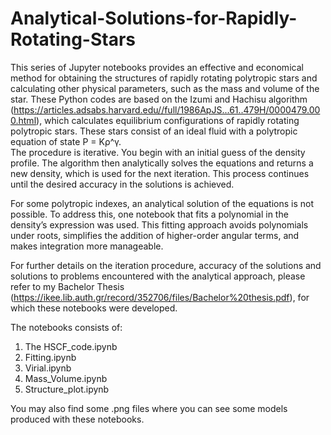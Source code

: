 # Analytical-Solutions-for-Rapidly-Rotating-Stars

This series of Jupyter notebooks provides an effective and economical method for obtaining the structures of rapidly rotating polytropic stars and calculating other physical parameters, such as the mass and volume of the star. 
These Python codes are based on the Izumi and Hachisu algorithm (https://articles.adsabs.harvard.edu//full/1986ApJS...61..479H/0000479.000.html), which calculates equilibrium configurations of rapidly rotating polytropic stars. 
These stars consist of an ideal fluid with a polytropic equation of state P = Kρ^γ.  
The procedure is iterative. You begin with an initial guess of the density profile. The algorithm then analytically solves the equations and returns a new density, which is used for the next iteration. This process continues 
until the desired accuracy in the solutions is achieved.

For some polytropic indexes, an analytical solution of the equations is not possible. To address this, one notebook that fits a polynomial in the density’s expression was used. This fitting approach avoids polynomials under roots, 
simplifies the addition of higher-order angular terms, and makes integration more manageable.

For further details on the iteration procedure, accuracy of the solutions and solutions to problems encountered with the analytical approach, please refer to my Bachelor Thesis 
(https://ikee.lib.auth.gr/record/352706/files/Bachelor%20thesis.pdf), for which these notebooks were developed.

The notebooks consists of:

1. The HSCF_code.ipynb
2. Fitting.ipynb
3. Virial.ipynb
4. Mass_Volume.ipynb
5. Structure_plot.ipynb

You may also find some .png files where you can see some models produced with these notebooks.
